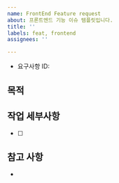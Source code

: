 ```yaml
---
name: FrontEnd Feature request
about: 프론트엔드 기능 이슈 템플릿입니다.
title: ''
labels: feat, frontend
assignees: ''

---
```


- 요구사항 ID: 
## 목적
> 

## 작업 세부사항
- [ ] 

## 참고 사항
-
